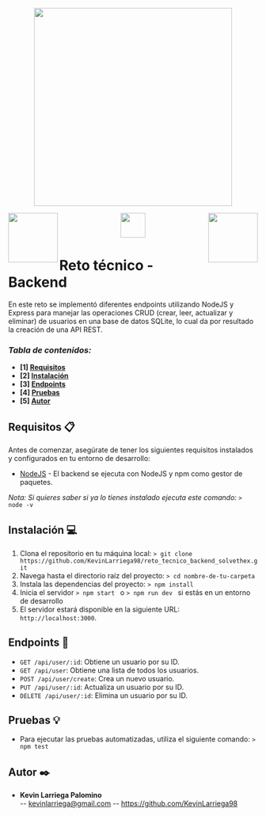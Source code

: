 <p align="center">
<img src="https://assets.solvethex.com/logo-light-accent.svg" width="400">
</p>
<p align="center">
<img align="left" src="https://nodejs.org/static/images/logo.svg" width="100">
<img 
src="https://upload.wikimedia.org/wikipedia/commons/thumb/4/4c/Typescript_logo_2020.svg/2048px-Typescript_logo_2020.svg.png" width="50">
<img align="right" src="https://upload.wikimedia.org/wikipedia/commons/thumb/3/38/SQLite370.svg/1200px-SQLite370.svg.png" width="100">
</p>

# Reto técnico - Backend

En este reto se implementó diferentes endpoints utilizando NodeJS y Express para manejar las operaciones CRUD (crear, leer, actualizar y eliminar) de usuarios en una base de datos SQLite, lo cual da por resultado la creación de una API REST.

### _Tabla de contenidos:_
* **[1] [Requisitos](#requisitos)**
* **[2] [Instalación](#instalacion)**
* **[3] [Endpoints](#endpoints)**
* **[4] [Pruebas](#pruebas)**
* **[5] [Autor](#autor)**

## Requisitos 📋

Antes de comenzar, asegúrate de tener los siguientes requisitos instalados y configurados en tu entorno de desarrollo:

- [NodeJS](https://nodejs.org/) - El backend se ejecuta con NodeJS y npm como gestor de paquetes.

_Nota: Si quieres saber si ya lo tienes instalado ejecuta este comando:_
```> node -v ```

## Instalación 💻

1. Clona el repositorio en tu máquina local:
```> git clone https://github.com/KevinLarriega98/reto_tecnico_backend_solvethex.git ```
2. Navega hasta el directorio raíz del proyecto:
```> cd nombre-de-tu-carpeta ```
3. Instala las dependencias del proyecto:
```> npm install ```
4. Inicia el servidor
```> npm start ``` o ```> npm run dev ``` si estás en un entorno de desarrollo
5. El servidor estará disponible en la siguiente URL: `http://localhost:3000`.

## Endpoints 📐

- `GET /api/user/:id`: Obtiene un usuario por su ID.
- `GET /api/user`: Obtiene una lista de todos los usuarios.
- `POST /api/user/create`: Crea un nuevo usuario.
- `PUT /api/user/:id`: Actualiza un usuario por su ID.
- `DELETE /api/user/:id`: Elimina un usuario por su ID.

## Pruebas 💡

- Para ejecutar las pruebas automatizadas, utiliza el siguiente comando:
```> npm test ```

## Autor ✒️

- **Kevin Larriega Palomino**  
-- kevinlarriega@gmail.com 
-- https://github.com/KevinLarriega98